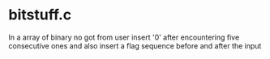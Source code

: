 # bitstuff.c
In a array of binary no got from user insert '0' after encountering five consecutive ones and also insert a flag sequence before and after the input
